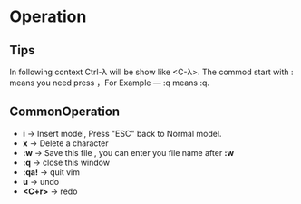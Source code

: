 # Operation

## Tips

In following context Ctrl-λ will be show like  <C-λ>.
The commod start with : means you need press <enter>，For Example —  :q means :q<enter>.

## CommonOperation
* **i** -> Insert model, Press "ESC" back to Normal model.
* **x** -> Delete a character
* **:w** -> Save this file , you can enter you file name after **:w**  
* **:q** -> close this window
* **:qa!** -> quit vim
* **u**  -> undo
* **<C+r>** -> redo